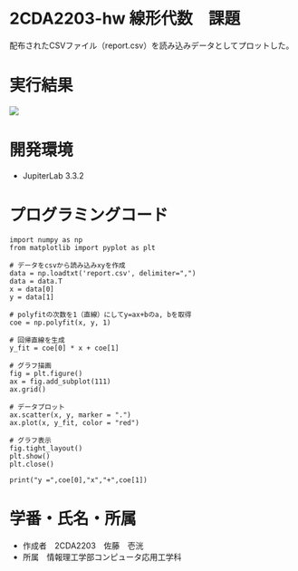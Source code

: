 # 2CDA2203-hw 線形代数　課題
 
 配布されたCSVファイル（report.csv）を読み込みデータとしてプロットした。
 
# 実行結果

![](https://user-images.githubusercontent.com/109895312/180639965-adac1587-5bc8-41ad-866b-efa273d1fcae.jpg)

# 開発環境
 
* JupiterLab 3.3.2
 
# プログラミングコード
 
```
import numpy as np
from matplotlib import pyplot as plt

# データをcsvから読み込みxyを作成
data = np.loadtxt('report.csv', delimiter=",")
data = data.T
x = data[0]
y = data[1]

# polyfitの次数を1（直線）にしてy=ax+bのa, bを取得
coe = np.polyfit(x, y, 1)

# 回帰直線を生成
y_fit = coe[0] * x + coe[1]

# グラフ描画
fig = plt.figure()
ax = fig.add_subplot(111)
ax.grid()

# データプロット
ax.scatter(x, y, marker = ".")
ax.plot(x, y_fit, color = "red")

# グラフ表示
fig.tight_layout()
plt.show()
plt.close()

print("y =",coe[0],"x","+",coe[1])
```
 
# 学番・氏名・所属
 
* 作成者　2CDA2203　佐藤　壱洸
* 所属　情報理工学部コンピュータ応用工学科
